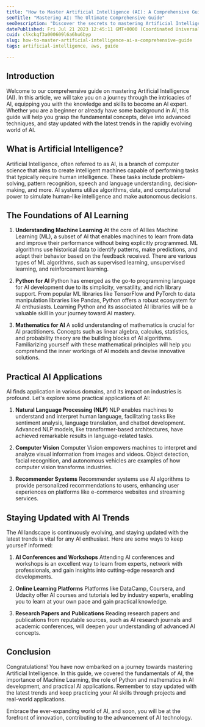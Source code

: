 ```yaml
---
title: "How to Master Artificial Intelligence (AI): A Comprehensive Guide"
seoTitle: "Mastering AI: The Ultimate Comprehensive Guide"
seoDescription: "Discover the secrets to mastering Artificial Intelligence in this all-inclusive guide. Unleash your potential in the world of AI with expert tips and insigh"
datePublished: Fri Jul 21 2023 12:45:11 GMT+0000 (Coordinated Universal Time)
cuid: clkckqf3a000609l6a6hu6byp
slug: how-to-master-artificial-intelligence-ai-a-comprehensive-guide
tags: artificial-intelligence, aws, guide

---
```


## **Introduction**

Welcome to our comprehensive guide on mastering Artificial Intelligence (AI). In this article, we will take you on a journey through the intricacies of AI, equipping you with the knowledge and skills to become an AI expert. Whether you are a beginner or already have some background in AI, this guide will help you grasp the fundamental concepts, delve into advanced techniques, and stay updated with the latest trends in the rapidly evolving world of AI.

## **What is Artificial Intelligence?**

Artificial Intelligence, often referred to as AI, is a branch of computer science that aims to create intelligent machines capable of performing tasks that typically require human intelligence. These tasks include problem-solving, pattern recognition, speech and language understanding, decision-making, and more. AI systems utilize algorithms, data, and computational power to simulate human-like intelligence and make autonomous decisions.

## **The Foundations of AI Learning**

1. **Understanding Machine Learning** At the core of AI lies Machine Learning (ML), a subset of AI that enables machines to learn from data and improve their performance without being explicitly programmed. ML algorithms use historical data to identify patterns, make predictions, and adapt their behavior based on the feedback received. There are various types of ML algorithms, such as supervised learning, unsupervised learning, and reinforcement learning.
    
2. **Python for AI** Python has emerged as the go-to programming language for AI development due to its simplicity, versatility, and rich library support. From popular ML libraries like TensorFlow and PyTorch to data manipulation libraries like Pandas, Python offers a robust ecosystem for AI enthusiasts. Learning Python and its associated AI libraries will be a valuable skill in your journey toward AI mastery.
    
3. **Mathematics for AI** A solid understanding of mathematics is crucial for AI practitioners. Concepts such as linear algebra, calculus, statistics, and probability theory are the building blocks of AI algorithms. Familiarizing yourself with these mathematical principles will help you comprehend the inner workings of AI models and devise innovative solutions.
    

## **Practical AI Applications**

AI finds application in various domains, and its impact on industries is profound. Let's explore some practical applications of AI:

1. **Natural Language Processing (NLP)** NLP enables machines to understand and interpret human language, facilitating tasks like sentiment analysis, language translation, and chatbot development. Advanced NLP models, like transformer-based architectures, have achieved remarkable results in language-related tasks.
    
2. **Computer Vision** Computer Vision empowers machines to interpret and analyze visual information from images and videos. Object detection, facial recognition, and autonomous vehicles are examples of how computer vision transforms industries.
    
3. **Recommender Systems** Recommender systems use AI algorithms to provide personalized recommendations to users, enhancing user experiences on platforms like e-commerce websites and streaming services.
    

## **Staying Updated with AI Trends**

The AI landscape is continuously evolving, and staying updated with the latest trends is vital for any AI enthusiast. Here are some ways to keep yourself informed:

1. **AI Conferences and Workshops** Attending AI conferences and workshops is an excellent way to learn from experts, network with professionals, and gain insights into cutting-edge research and developments.
    
2. **Online Learning Platforms** Platforms like DataCamp, Coursera, and Udacity offer AI courses and tutorials led by industry experts, enabling you to learn at your own pace and gain practical knowledge.
    
3. **Research Papers and Publications** Reading research papers and publications from reputable sources, such as AI research journals and academic conferences, will deepen your understanding of advanced AI concepts.
    

## **Conclusion**

Congratulations! You have now embarked on a journey towards mastering Artificial Intelligence. In this guide, we covered the fundamentals of AI, the importance of Machine Learning, the role of Python and mathematics in AI development, and practical AI applications. Remember to stay updated with the latest trends and keep practicing your AI skills through projects and real-world applications.

Embrace the ever-expanding world of AI, and soon, you will be at the forefront of innovation, contributing to the advancement of AI technology.